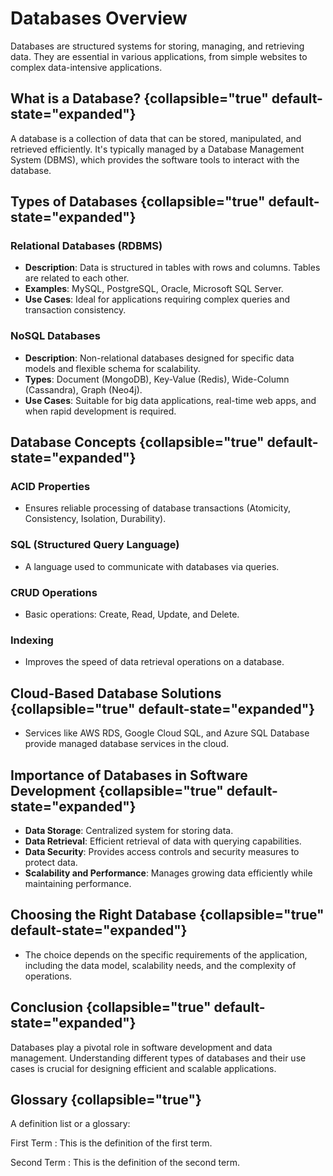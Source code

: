 # Databases Overview

Databases are structured systems for storing, managing, and retrieving data. They are essential in various applications,
from simple websites to complex data-intensive applications.

## What is a Database? {collapsible="true" default-state="expanded"}

A database is a collection of data that can be stored, manipulated, and retrieved efficiently. It's typically managed by
a Database Management System (DBMS), which provides the software tools to interact with the database.

## Types of Databases {collapsible="true" default-state="expanded"}

### Relational Databases (RDBMS)

- **Description**: Data is structured in tables with rows and columns. Tables are related to each other.
- **Examples**: MySQL, PostgreSQL, Oracle, Microsoft SQL Server.
- **Use Cases**: Ideal for applications requiring complex queries and transaction consistency.

### NoSQL Databases

- **Description**: Non-relational databases designed for specific data models and flexible schema for scalability.
- **Types**: Document (MongoDB), Key-Value (Redis), Wide-Column (Cassandra), Graph (Neo4j).
- **Use Cases**: Suitable for big data applications, real-time web apps, and when rapid development is required.

## Database Concepts {collapsible="true" default-state="expanded"}

### ACID Properties

- Ensures reliable processing of database transactions (Atomicity, Consistency, Isolation, Durability).

### SQL (Structured Query Language)

- A language used to communicate with databases via queries.

### CRUD Operations

- Basic operations: Create, Read, Update, and Delete.

### Indexing

- Improves the speed of data retrieval operations on a database.

## Cloud-Based Database Solutions {collapsible="true" default-state="expanded"}

- Services like AWS RDS, Google Cloud SQL, and Azure SQL Database provide managed database services in the cloud.

## Importance of Databases in Software Development {collapsible="true" default-state="expanded"}

- **Data Storage**: Centralized system for storing data.
- **Data Retrieval**: Efficient retrieval of data with querying capabilities.
- **Data Security**: Provides access controls and security measures to protect data.
- **Scalability and Performance**: Manages growing data efficiently while maintaining performance.

## Choosing the Right Database {collapsible="true" default-state="expanded"}

- The choice depends on the specific requirements of the application, including the data model, scalability needs, and
  the complexity of operations.

## Conclusion {collapsible="true" default-state="expanded"}

Databases play a pivotal role in software development and data management. Understanding different types of databases
and their use cases is crucial for designing efficient and scalable applications.

## Glossary {collapsible="true"}

A definition list or a glossary:

First Term
: This is the definition of the first term.

Second Term
: This is the definition of the second term.
